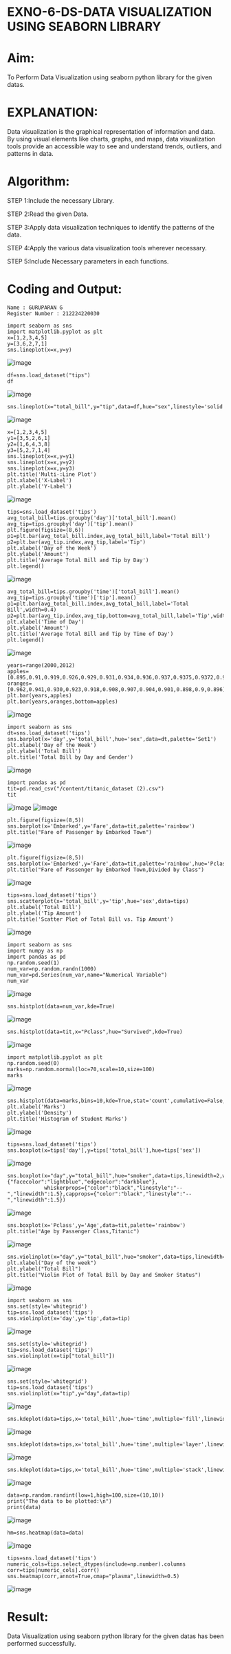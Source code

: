 # EXNO-6-DS-DATA VISUALIZATION USING SEABORN LIBRARY

# Aim:
  To Perform Data Visualization using seaborn python library for the given datas.

# EXPLANATION:
Data visualization is the graphical representation of information and data. By using visual elements like charts, graphs, and maps, data visualization tools provide an accessible way to see and understand trends, outliers, and patterns in data.

# Algorithm:
STEP 1:Include the necessary Library.

STEP 2:Read the given Data.

STEP 3:Apply data visualization techniques to identify the patterns of the data.

STEP 4:Apply the various data visualization tools wherever necessary.

STEP 5:Include Necessary parameters in each functions.

# Coding and Output:
```
Name : GURUPARAN G
Register Number : 212224220030
```
 ```
import seaborn as sns
import matplotlib.pyplot as plt
x=[1,2,3,4,5]
y=[3,6,2,7,1]
sns.lineplot(x=x,y=y)
```
![image](https://github.com/user-attachments/assets/46974ab5-7fc7-40fb-a9b2-1616f16727bc)
```
df=sns.load_dataset("tips")
df
```
![image](https://github.com/user-attachments/assets/772058e7-b9c9-4946-af42-d4406deedba8)
```
sns.lineplot(x="total_bill",y="tip",data=df,hue="sex",linestyle='solid',legend="auto")
```
![image](https://github.com/user-attachments/assets/00076ba5-5f2a-4c33-9423-e06f766c1128)
```
x=[1,2,3,4,5]
y1=[3,5,2,6,1]
y2=[1,6,4,3,8]
y3=[5,2,7,1,4]
sns.lineplot(x=x,y=y1)
sns.lineplot(x=x,y=y2)
sns.lineplot(x=x,y=y3)
plt.title('Multi-:Line Plot')
plt.xlabel('X-Label')
plt.ylabel('Y-Label')
```
![image](https://github.com/user-attachments/assets/3b9eb27a-c0b9-457f-a02f-8086f94e405f)
```
tips=sns.load_dataset('tips')
avg_total_bill=tips.groupby('day')['total_bill'].mean()
avg_tip=tips.groupby('day')['tip'].mean()
plt.figure(figsize=(8,6))
p1=plt.bar(avg_total_bill.index,avg_total_bill,label='Total Bill')
p2=plt.bar(avg_tip.index,avg_tip,label='Tip')
plt.xlabel('Day of the Week')
plt.ylabel('Amount')
plt.title('Average Total Bill and Tip by Day')
plt.legend()
```
![image](https://github.com/user-attachments/assets/ba675234-156c-4f40-ba00-b91adbf8c295)
```
avg_total_bill=tips.groupby('time')['total_bill'].mean()
avg_tip=tips.groupby('time')['tip'].mean()
p1=plt.bar(avg_total_bill.index,avg_total_bill,label='Total Bill',width=0.4)
p2=plt.bar(avg_tip.index,avg_tip,bottom=avg_total_bill,label='Tip',width=0.4)
plt.xlabel('Time of Day')
plt.ylabel('Amount')
plt.title('Average Total Bill and Tip by Time of Day')
plt.legend()
```
![image](https://github.com/user-attachments/assets/a8875910-e94e-4f61-9231-b3149c6b5c08)
```
years=range(2000,2012)
apples=[0.895,0.91,0.919,0.926,0.929,0.931,0.934,0.936,0.937,0.9375,0.9372,0.939]
oranges=[0.962,0.941,0.930,0.923,0.918,0.908,0.907,0.904,0.901,0.898,0.9,0.896]
plt.bar(years,apples)
plt.bar(years,oranges,bottom=apples)
```
![image](https://github.com/user-attachments/assets/a1202464-30c2-4c24-8684-f980c4dc569d)
```
import seaborn as sns
dt=sns.load_dataset('tips')
sns.barplot(x='day',y='total_bill',hue='sex',data=dt,palette='Set1')
plt.xlabel('Day of the Week')
plt.ylabel('Total Bill')
plt.title('Total Bill by Day and Gender')
```
![image](https://github.com/user-attachments/assets/064c936b-69b7-4b04-9139-92e04b3c7ddb)
```
import pandas as pd
tit=pd.read_csv("/content/titanic_dataset (2).csv")
tit
```
![image](https://github.com/user-attachments/assets/75d93cfc-103e-4935-bb9b-529b7e02a18d)
![image](https://github.com/user-attachments/assets/0f6680c0-650a-4cb6-b7a3-9228272f82de)
```
plt.figure(figsize=(8,5))
sns.barplot(x='Embarked',y='Fare',data=tit,palette='rainbow')
plt.title("Fare of Passenger by Embarked Town")
```
![image](https://github.com/user-attachments/assets/5aa1f428-1294-42a2-9696-3f54053a37ef)
```
plt.figure(figsize=(8,5))
sns.barplot(x='Embarked',y='Fare',data=tit,palette='rainbow',hue='Pclass')
plt.title("Fare of Passenger by Embarked Town,Divided by Class")
```
![image](https://github.com/user-attachments/assets/52cf845e-40a3-498e-ae6f-77defcd62af5)
```
tips=sns.load_dataset('tips')
sns.scatterplot(x='total_bill',y='tip',hue='sex',data=tips)
plt.xlabel('Total Bill')
plt.ylabel('Tip Amount')
plt.title('Scatter Plot of Total Bill vs. Tip Amount')
```
![image](https://github.com/user-attachments/assets/4512ff1c-abe3-4d2f-97b9-81c67965af87)
```
import seaborn as sns
import numpy as np
import pandas as pd
np.random.seed(1)
num_var=np.random.randn(1000)
num_var=pd.Series(num_var,name="Numerical Variable")
num_var
```
![image](https://github.com/user-attachments/assets/a288772d-c3c9-489a-b964-fcea264cf95e)
```
sns.histplot(data=num_var,kde=True)
```
![image](https://github.com/user-attachments/assets/eb6e12be-8dc3-4375-a00b-69ee220fce25)
```
sns.histplot(data=tit,x="Pclass",hue="Survived",kde=True)
```
![image](https://github.com/user-attachments/assets/6411df41-8b23-4ce5-ba97-160d90cc6099)
```
import matplotlib.pyplot as plt
np.random.seed(0)
marks=np.random.normal(loc=70,scale=10,size=100)
marks
```
![image](https://github.com/user-attachments/assets/557baafa-c44d-46ab-b03d-0e01c5db5220)
```
sns.histplot(data=marks,bins=10,kde=True,stat='count',cumulative=False,multiple='stack',element='bars',palette='Set1',shrink=0.7)
plt.xlabel('Marks')
plt.ylabel('Density')
plt.title('Histogram of Student Marks')
```
![image](https://github.com/user-attachments/assets/cc753817-cd75-4cf9-9409-3dce7023c06f)
```
tips=sns.load_dataset('tips')
sns.boxplot(x=tips['day'],y=tips['total_bill'],hue=tips['sex'])
```
![image](https://github.com/user-attachments/assets/b6550aa1-ea2c-4978-ae0e-cff9920d6325)
```
sns.boxplot(x="day",y="total_bill",hue="smoker",data=tips,linewidth=2,width=0.6,boxprops={"facecolor":"lightblue","edgecolor":"darkblue"},
            whiskerprops={"color":"black","linestyle":"--","linewidth":1.5},capprops={"color":"black","linestyle":"--","linewidth":1.5})
```
![image](https://github.com/user-attachments/assets/206df3e2-54af-4abd-b2e5-a31311276f92)
```
sns.boxplot(x='Pclass',y='Age',data=tit,palette='rainbow')
plt.title("Age by Passenger Class,Titanic")
```
![image](https://github.com/user-attachments/assets/81ddc5a1-6823-479b-b360-fc21fc88eaa5)
```
sns.violinplot(x="day",y="total_bill",hue="smoker",data=tips,linewidth=2,width=0.6,palette="Set3",inner="quartile")
plt.xlabel("Day of the week")
plt.ylabel("Total Bill")
plt.title("Violin Plot of Total Bill by Day and Smoker Status")
```
![image](https://github.com/user-attachments/assets/ab7e35ac-a698-4216-a3bb-dbff277f49bb)
```
import seaborn as sns
sns.set(style='whitegrid')
tip=sns.load_dataset('tips')
sns.violinplot(x='day',y='tip',data=tip)
```
![image](https://github.com/user-attachments/assets/57d0dbbd-da57-48ba-a7fe-7e548ab2b107)
```
sns.set(style='whitegrid')
tip=sns.load_dataset('tips')
sns.violinplot(x=tip["total_bill"])
```
![image](https://github.com/user-attachments/assets/48df3249-f2bc-4f44-8e33-7ed92a07dc8f)
```
sns.set(style='whitegrid')
tip=sns.load_dataset('tips')
sns.violinplot(x="tip",y="day",data=tip)
```
![image](https://github.com/user-attachments/assets/88ed24c3-72ab-41da-bc86-bc6cbb5424ab)
```
sns.kdeplot(data=tips,x='total_bill',hue='time',multiple='fill',linewidth=3,palette='Set3',alpha=0.8)
```
![image](https://github.com/user-attachments/assets/db1d9b73-a36f-4782-bbc4-c242755e029a)
```
sns.kdeplot(data=tips,x='total_bill',hue='time',multiple='layer',linewidth=3,palette='Set2',alpha=0.8)
```
![image](https://github.com/user-attachments/assets/ef326aa4-2bcc-4ab9-b274-b1855378c6cf)
```
sns.kdeplot(data=tips,x='total_bill',hue='time',multiple='stack',linewidth=3,palette='Set2',alpha=0.8)
```
![image](https://github.com/user-attachments/assets/3ff8d8d7-8b00-4330-9ce5-d1a7cb4aad7e)
```
data=np.random.randint(low=1,high=100,size=(10,10))
print("The data to be plotted:\n")
print(data)
```
![image](https://github.com/user-attachments/assets/1fbe9442-4177-4a2f-84bd-ffd61ec0d776)
```
hm=sns.heatmap(data=data)
```
![image](https://github.com/user-attachments/assets/d50fead1-94c9-42dd-8af8-544edc2673d5)
```
tips=sns.load_dataset('tips')
numeric_cols=tips.select_dtypes(include=np.number).columns
corr=tips[numeric_cols].corr()
sns.heatmap(corr,annot=True,cmap="plasma",linewidth=0.5)
```
![image](https://github.com/user-attachments/assets/3ce516bc-0d85-405f-b09e-a3709bff6ab2)

# Result:
  Data Visualization using seaborn python library for the given datas has been performed successfully.
